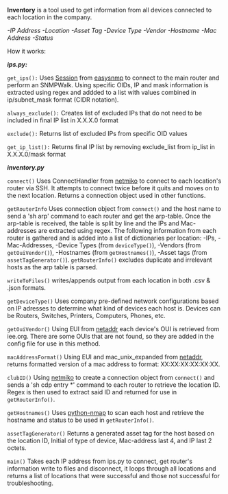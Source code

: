 **Inventory**
is a tool used to get information from all devices connected to each location in the company.

*-IP Address*
*-Location*
*-Asset Tag*
*-Device Type*
*-Vendor*
*-Hostname*
*-Mac Address*
*-Status*


How it works:

_**ips.py:**_

`get_ips():`
Uses [Session](https://github.com/kamakazikamikaze/easysnmp/blob/master/easysnmp/session.py) from [easysnmp](https://github.com/kamakazikamikaze/easysnmp) to connect to the main router and perform an SNMPWalk. Using specific OIDs, IP and mask information is extracted using regex and addded to a list with values combined in ip/subnet_mask format (CIDR notation).

`always_exclude():`
Creates list of excluded IPs that do not need to be included in final IP list in X.X.X.0 format

`exclude():`
Returns list of excluded IPs from specific OID values

`get_ip_list():`
Returns final IP list by removing exclude_list from ip_list in X.X.X.0/mask format


_**inventory.py**_

`connect()` Uses ConnectHandler from [netmiko](https://github.com/ktbyers/netmiko) to connect to each location's router via SSH. It attempts to connect twice before it quits and moves on to the next location. Returns a connection object used in other functions.

`getRouterInfo` Uses connection object from `connect()` and the host name to send a 'sh arp' command to each router and get the arp-table. Once the arp-table is received, the table is split by line and the IPs and Mac-addresses are extracted using regex.
The following information from each router is gathered and is added into a list of dictionaries per location:
-IPs, -Mac-Addresses, -Device Types (from `deviceType()`), -Vendors (from `getOuiVendor()`), -Hostnames (from `getHostnames()`), -Asset tags (from `assetTagGenerator()`). 
`getRouterInfo()` excludes duplicate and irrelevant hosts as the arp table is parsed.

`writeToFiles()` writes/appends output from each location in both .csv & .json formats.

`getDeviceType()` Uses company pre-defined network configurations based on IP adresses to determine what kind of devices each host is. Devices can be Routers, Switches, Printers, Computers, Phones, etc.

`getOuiVendor()` Using EUI from [netaddr](https://github.com/drkjam/netaddr) each device's OUI is retrieved from iee.org. There are some OUIs that are not found, so they are added in the config file for use in this method.

`macAddressFormat()` Using EUI and mac_unix_expanded from [netaddr](https://github.com/drkjam/netaddr), returns formatted version of a mac address to format: XX:XX:XX:XX:XX:XX.

`clubID()` Using [netmiko](https://github.com/drkjam/netaddr) to create a connection object from `connect()` and sends a 'sh cdp entry \*' command to each router to retrieve the location ID. Regex is then used to extract said ID and returned for use in `getRouterInfo()`.

`getHostnames()` Uses [python-nmap](https://pypi.org/project/python-nmap/) to scan each host and retrieve the hostname and status to be used in `getRouterInfo()`.

`assetTagGenerator()` Returns a generated asset tag for the host based on the location ID, Initial of type of device, Mac-address last 4, and IP last 2 octets.

`main()` Takes each IP address from ips.py to connect, get router's information write to files and disconnect, it loops through all locations and returns a list of locations that were successful and those not successful for troubleshooting. 


